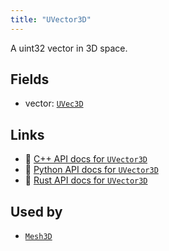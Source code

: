 ```yaml
---
title: "UVector3D"
---
```


A uint32 vector in 3D space.

## Fields

* vector: [`UVec3D`](../datatypes/uvec3d.md)

## Links
 * 🌊 [C++ API docs for `UVector3D`](https://ref.rerun.io/docs/cpp/stable/structrerun_1_1components_1_1UVector3D.html)
 * 🐍 [Python API docs for `UVector3D`](https://ref.rerun.io/docs/python/stable/common/components#rerun.components.UVector3D)
 * 🦀 [Rust API docs for `UVector3D`](https://docs.rs/rerun/latest/rerun/components/struct.UVector3D.html)


## Used by

* [`Mesh3D`](../archetypes/mesh3d.md)
